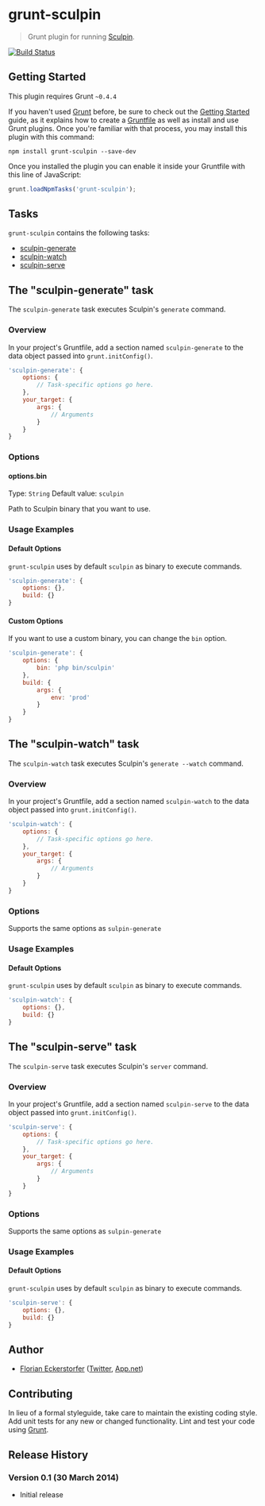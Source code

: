 # grunt-sculpin

> Grunt plugin for running [Sculpin](https://sculpin.io).

[![Build Status](https://travis-ci.org/florianeckerstorfer/grunt-sculpin.svg?branch=master)](https://travis-ci.org/florianeckerstorfer/grunt-sculpin)

## Getting Started
This plugin requires Grunt `~0.4.4`

If you haven't used [Grunt](http://gruntjs.com/) before, be sure to check out the [Getting Started](http://gruntjs.com/getting-started) guide, as it explains how to create a [Gruntfile](http://gruntjs.com/sample-gruntfile) as well as install and use Grunt plugins. Once you're familiar with that process, you may install this plugin with this command:

```shell
npm install grunt-sculpin --save-dev
```

Once you installed the plugin you can enable it inside your Gruntfile with this line of JavaScript:

```js
grunt.loadNpmTasks('grunt-sculpin');
```

## Tasks

`grunt-sculpin` contains the following tasks:

- [sculpin-generate](#the-sculpin-generate-task)
- [sculpin-watch](#the-sculpin-watch-task)
- [sculpin-serve](#the-sculpin-serve-task)

## The "sculpin-generate" task

The `sculpin-generate` task executes Sculpin's `generate` command.

### Overview
In your project's Gruntfile, add a section named `sculpin-generate` to the data object passed into `grunt.initConfig()`.

```js
'sculpin-generate': {
    options: {
        // Task-specific options go here.
    },
    your_target: {
        args: {
            // Arguments
        }
    }
}
```

### Options

#### options.bin
Type: `String`
Default value: `sculpin`

Path to Sculpin binary that you want to use.

### Usage Examples

#### Default Options
`grunt-sculpin` uses by default `sculpin` as binary to execute commands.

```js
'sculpin-generate': {
    options: {},
    build: {}
}
```

#### Custom Options
If you want to use a custom binary, you can change the `bin` option.

```js
'sculpin-generate': {
    options: {
        bin: 'php bin/sculpin'
    },
    build: {
        args: {
            env: 'prod'
        }
    }
}
```

## The "sculpin-watch" task

The `sculpin-watch` task executes Sculpin's `generate --watch` command.

### Overview
In your project's Gruntfile, add a section named `sculpin-watch` to the data object passed into `grunt.initConfig()`.

```js
'sculpin-watch': {
    options: {
        // Task-specific options go here.
    },
    your_target: {
        args: {
            // Arguments
        }
    }
}
```

### Options

Supports the same options as `sulpin-generate`

### Usage Examples

#### Default Options
`grunt-sculpin` uses by default `sculpin` as binary to execute commands.

```js
'sculpin-watch': {
    options: {},
    build: {}
}
```

## The "sculpin-serve" task

The `sculpin-serve` task executes Sculpin's `server` command.

### Overview
In your project's Gruntfile, add a section named `sculpin-serve` to the data object passed into `grunt.initConfig()`.

```js
'sculpin-serve': {
    options: {
        // Task-specific options go here.
    },
    your_target: {
        args: {
            // Arguments
        }
    }
}
```

### Options

Supports the same options as `sulpin-generate`

### Usage Examples

#### Default Options
`grunt-sculpin` uses by default `sculpin` as binary to execute commands.

```js
'sculpin-serve': {
    options: {},
    build: {}
}
```


## Author
- [Florian Eckerstorfer](http://florian.ec) ([Twitter](http://twitter.com/Florian_), [App.net](http://app.net/florian))

## Contributing
In lieu of a formal styleguide, take care to maintain the existing coding style. Add unit tests for any new or changed functionality. Lint and test your code using [Grunt](http://gruntjs.com/).

## Release History

### Version 0.1 (30 March 2014)

- Initial release
